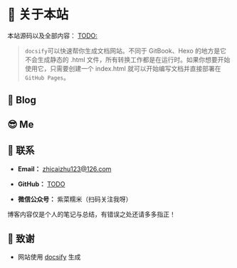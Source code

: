 # 🎉 关于本站

本站源码以及全部内容： [TODO:]()


> `docsify`可以快速帮你生成文档网站。不同于 GitBook、Hexo 的地方是它不会生成静态的 .html 文件，所有转换工作都是在运行时。如果你想要开始使用它，只需要创建一个 index.html 就可以开始编写文档并直接部署在`GitHub Pages`。

## 📖 Blog

## 😎 Me


## 📮 联系

- **Email：** zhicaizhu123@126.com

- **GitHub：** [TODO]()

- **微信公众号：** 紫菜糯米（扫码关注我呀）

博客内容仅是个人的笔记与总结，有错误之处还请多多指正！

## 🍋 致谢

- 网站使用 [docsify](https://docsify.js.org/#/zh-cn/) 生成
